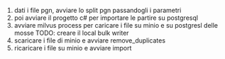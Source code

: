 1. dati i file pgn, avviare lo split pgn passandogli i parametri
2. poi avviare il progetto c# per importare le partire su postgresql
3. avviare milvus process per caricare i file su minio e su postgresl delle mosse
    TODO: creare il local bulk writer 
4. scaricare i file di minio e avviare remove_duplicates
5. ricaricare i file su minio e avviare import